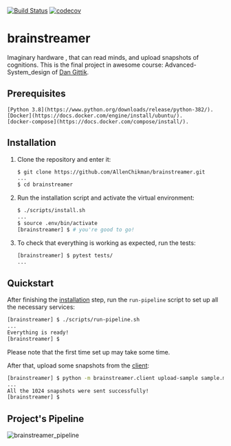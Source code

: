 [![Build Status](https://travis-ci.org/AllenChikman/brainstreamer.svg?branch=master)](https://travis-ci.org/AllenChikman/brainstreamer)
[![codecov](https://codecov.io/gh/AllenChikman/brainstreamer/branch/master/graph/badge.svg)](https://codecov.io/gh/AllenChikman/brainstreamer)

# brainstreamer
Imaginary hardware , that can read minds, and upload snapshots of cognitions.
This is the final project in awesome course: Advanced-System_design of [Dan Gittik](https://github.com/dan-gittik).


## Prerequisites

```
[Python 3.8](https://www.python.org/downloads/release/python-382/).
[Docker](https://docs.docker.com/engine/install/ubuntu/).
[docker-compose](https://docs.docker.com/compose/install/).

```

## Installation

1. Clone the repository and enter it:

    ```sh
    $ git clone https://github.com/AllenChikman/brainstreamer.git
    ...
    $ cd brainstreamer
    ```

2. Run the installation script and activate the virtual environment:

    ```sh
    $ ./scripts/install.sh
    ...
    $ source .env/bin/activate
    [brainstreamer] $ # you're good to go!
    ```

3. To check that everything is working as expected, run the tests:

    ```sh
    [brainstreamer] $ pytest tests/
    ...
    ```

## Quickstart
After finishing the [installation](#installation) step, run the `run-pipeline` script to set up all the
necessary services:

```sh
[brainstreamer] $ ./scripts/run-pipeline.sh
...
Everything is ready!
[brainstreamer] $
```

Please note that the first time set up may take some time.

After that, upload some snapshots from the [client](/brainstreamer/client/README.md):
```sh
[brainstreamer] $ python -m brainstreamer.client upload-sample sample.mind.gz
...
All the 1024 snapshots were sent successfully!
[brainstreamer] $ 
```    
    
## Project's Pipeline
![brainstreamer_pipeline](https://user-images.githubusercontent.com/37861691/82965333-79945680-9fd0-11ea-8e41-bbfb7f2e891b.png)

